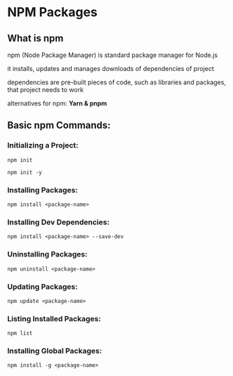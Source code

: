 # NPM Packages

## What is npm

npm (Node Package Manager) is standard package manager for Node.js

it installs, updates and manages downloads of dependencies of project

dependencies are pre-built pieces of code, such as libraries and packages, that project needs to work

alternatives for npm: **Yarn & pnpm**

## Basic npm Commands:

### Initializing a Project:

`npm init`

`npm init -y`

### Installing Packages:

`npm install <package-name>`

### Installing Dev Dependencies:

`npm install <package-name> --save-dev`

### Uninstalling Packages:

`npm uninstall <package-name>`

### Updating Packages:

`npm update <package-name>`

### Listing Installed Packages:

`npm list`

### Installing Global Packages:

`npm install -g <package-name>`
